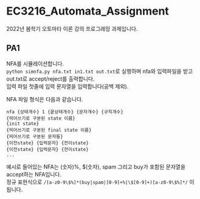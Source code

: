 # EC3216_Automata_Assignment
2022년 봄학기 오토마타 이론 강의 프로그래밍 과제입니다.
## PA1
NFA를 시뮬레이션합니다.<br>
``` python simnfa.py nfa.txt in1.txt out.txt ```로 실행하며 nfa와 입력파일을 받고 out.txt로 accept/reject를 출력합니다.<br>
입력 파일 첫줄에 입력 문자열을 입력합니다(공백 제외).

NFA 파일 형식은 다음과 같습니다.<br>
```
nfa {상태개수} 1 {끝상태개수} {문자개수} {규칙개수}
{띄어쓰기로 구분된 state 이름}
{init state}
{띄어쓰기로 구분된 final state 이름}
{띄어쓰기로 구분된 문자들}
{이전state} {입력문자} {전이state}
{이전state} {입력문자} {전이state}
...
```
예시로 들어있는 NFA는 (숫자)%, $(숫자), spam 그리고 buy가 포함된 문자열을 accept하는 NFA입니다.<br> 정규 표현식으로 ```/[a-z0-9\$%]*(buy|spam|[0-9]+%|\$[0-9]+)[a-z0-9\$%]*/``` 이 됩니다.
